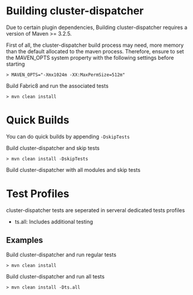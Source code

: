 Building cluster-dispatcher
============

Due to certain plugin dependencies, Building cluster-dispatcher
requires a version of Maven >= 3.2.5.

First of all, the cluster-dispatcher build process may need, 
more memory than the default allocated
to the maven process. Therefore, ensure to set the 
MAVEN_OPTS system property with the following settings
before starting

    > MAVEN_OPTS="-Xmx1024m -XX:MaxPermSize=512m"

Build Fabric8 and run the associated tests

    > mvn clean install

Quick Builds
==========

You can do quick builds by appending `-DskipTests`

Build cluster-dispatcher and skip tests

    > mvn clean install -DskipTests

Build cluster-dispatcher with all modules and skip tests

Test Profiles
==========

cluster-dispatcher tests are seperated in serveral dedicated tests profiles

* ts.all:    Includes additional testing

Examples
--------
  
Build cluster-dispatcher and run regular tests

    > mvn clean install

Build cluster-dispatcher and run all tests

    > mvn clean install -Dts.all


